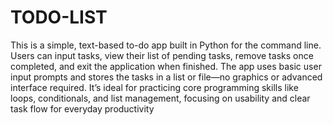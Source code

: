 # TODO-LIST
This is a simple, text-based to-do app built in Python for the command line. Users can input tasks, view their list of pending tasks, remove tasks once completed, and exit the application when finished. The app uses basic user input prompts and stores the tasks in a list or file—no graphics or advanced interface required. It’s ideal for practicing core programming skills like loops, conditionals, and list management, focusing on usability and clear task flow for everyday productivity
